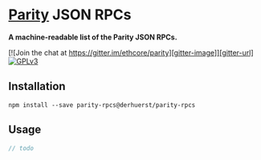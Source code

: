 # [Parity](https://ethcore.io/parity.html) JSON RPCs

**A machine-readable list of the Parity JSON RPCs.**

[![Join the chat at https://gitter.im/ethcore/parity][gitter-image]][gitter-url] [![GPLv3][license-image]][license-url]

[gitter-image]: https://badges.gitter.im/Join%20Chat.svg
[gitter-url]: https://gitter.im/ethcore/parity
[license-image]: https://img.shields.io/badge/license-GPL%20v3-green.svg
[license-url]: https://www.gnu.org/licenses/gpl-3.0.en.html

## Installation

```shell
npm install --save parity-rpcs@derhuerst/parity-rpcs
```

## Usage

```js
// todo
```
